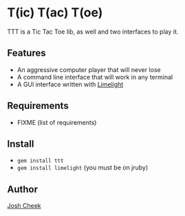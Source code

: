 T(ic) T(ac) T(oe)
=================

TTT is a Tic Tac Toe lib, as well and two interfaces to play it.


Features
--------

* An aggressive computer player that will never lose
* A command line interface that will work in any terminal
* A GUI interface written with [Limelight][limelight]


Requirements
------------

* FIXME (list of requirements)


Install
-------

* `gem install ttt`
* `gem install limelight` (you must be on jruby)


Author
------

[Josh Cheek](joshcheek)


[limelight]: http://limelight.8thlight.com/
[joshcheek]: http://joshcheek.com/